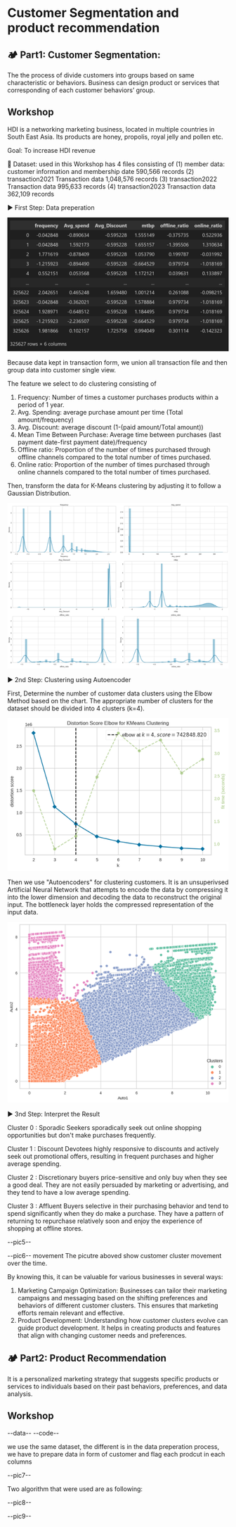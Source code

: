 # Customer Segmentation and product recommendation

## 🏕️ Part1: Customer Segmentation: 
The the process of divide customers into groups based on same characteristic or behaviors. Business can design product or services that corresponding  of each customer behaviors’ group.

## Workshop
HDI is a networking marketing business, located in multiple countries in South East Asia. Its products are honey, propolis, royal jelly and pollen etc.

Goal: To increase HDI revenue

💠 Dataset: used in this Workshop has 4 files consisting of 
  (1) member data: customer information and membership date 590,566 records 
  (2) transaction2021 Transaction data 1,048,576 records 
  (3) transaction2022 Transaction data 995,633 records 
  (4) transaction2023 Transaction data 362,109 records

▶️ First Step: Data preperation

![](https://github.com/ween3654/Advanced_Aanlytics-MADT8101/blob/main/section4%3A%20Customer%20Segmentation%20%26%20Product%20Recommendation/pic/1_data_prep.png)

Because data kept in transaction form, we union all transaction file and then group data into customer single view. 

The feature we select to do clustering consisting of 

  1) Frequency: Number of times a customer purchases products within a period of 1 year.
  2) Avg. Spending: average purchase amount per time (Total amount/frequency)
  3) Avg. Discount: average discount (1-(paid amount/Total amount))
  4) Mean Time Between Purchase: Average time between purchases (last payment date-first payment date)/frequency
  5) Offline ratio: Proportion of the number of times purchased through offline channels compared to the total number of times purchased.
  6) Online ratio: Proportion of the number of times purchased through online channels compared to the total number of times purchased.

Then, transform the data for K-Means clustering by adjusting it to follow a Gaussian Distribution.

![](https://github.com/ween3654/Advanced_Aanlytics-MADT8101/blob/main/section4%3A%20Customer%20Segmentation%20%26%20Product%20Recommendation/pic/2_Gaussian_transform.png)

▶️ 2nd Step: Clustering using Autoencoder

First, Determine the number of customer data clusters using the Elbow Method based on the chart. The appropriate number of clusters for the dataset should be divided into 4 clusters (k=4).

![](https://github.com/ween3654/Advanced_Aanlytics-MADT8101/blob/main/section4%3A%20Customer%20Segmentation%20%26%20Product%20Recommendation/pic/3_kmethod.png)

Then we use "Autoencoders" for clustering customers. It is an unsuperivsed Artificial Neural Network that attempts to encode the data by compressing it into the lower dimension and decoding the data to reconstruct the original input. The bottleneck layer holds the compressed representation of the input data.

![](https://github.com/ween3654/Advanced_Aanlytics-MADT8101/blob/main/section4%3A%20Customer%20Segmentation%20%26%20Product%20Recommendation/pic/4_segmentation_result.png)

▶️ 3nd Step: Interpret the Result

Cluster 0 :  Sporadic Seekers 
sporadically seek out online shopping opportunities but don't make purchases frequently.

Cluster 1 : Discount Devotees 
highly responsive to discounts and actively seek out promotional offers, resulting in frequent purchases and
higher average spending.

Cluster 2 : Discretionary buyers 
price-sensitive and only buy when they see a good deal. They are not easily persuaded by marketing or advertising,
and they tend to have a low average spending.

Cluster 3 : Affluent Buyers 
selective in their purchasing behavior and tend to spend significantly when they do make a purchase. They have a
pattern of returning to repurchase relatively soon and enjoy the experience of shopping at offline stores.

--pic5--

--pic6-- movement
The picutre aboved show customer cluster movement over the time. 


By knowing this, it can be valuable for various businesses in several ways:
  1) Marketing Campaign Optimization: Businesses can tailor their marketing campaigns and messaging based on the shifting preferences and behaviors of different customer clusters. This ensures that marketing efforts remain relevant and effective.
  2) Product Development: Understanding how customer clusters evolve can guide product development. It helps in creating products and features that align with changing customer needs and preferences.

## 🏕️ Part2: Product Recommendation
It is a personalized marketing strategy that suggests specific products or services to individuals based on their past behaviors, preferences, and data analysis. 

## Workshop

--data--
--code--

we use the same dataset, the different is in the data preperation process, we have to prepare data in form of customer and flag each prodcut in each columns


--pic7--

Two algorithm that were used are as following:

--pic8--

--pic9--








     

